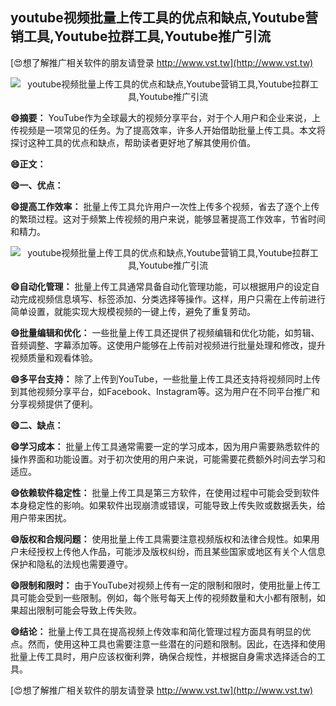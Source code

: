 ## **youtube视频批量上传工具的优点和缺点,Youtube营销工具,Youtube拉群工具,Youtube推广引流**

[😍想了解推广相关软件的朋友请登录 http://www.vst.tw](http://www.vst.tw)

 <center><img src="https://vst.tw/MP4/tuiguang/png/8.png" alt="youtube视频批量上传工具的优点和缺点,Youtube营销工具,Youtube拉群工具,Youtube推广引流"></center>

**😄摘要：**
YouTube作为全球最大的视频分享平台，对于个人用户和企业来说，上传视频是一项常见的任务。为了提高效率，许多人开始借助批量上传工具。本文将探讨这种工具的优点和缺点，帮助读者更好地了解其使用价值。

**😄正文：**

**😄一、优点：**

**😄提高工作效率：**
批量上传工具允许用户一次性上传多个视频，省去了逐个上传的繁琐过程。这对于频繁上传视频的用户来说，能够显著提高工作效率，节省时间和精力。

 <center><img src="https://vst.tw/MP4/tuiguang/png/4.png" alt="youtube视频批量上传工具的优点和缺点,Youtube营销工具,Youtube拉群工具,Youtube推广引流"></center>

**😄自动化管理：**
批量上传工具通常具备自动化管理功能，可以根据用户的设定自动完成视频信息填写、标签添加、分类选择等操作。这样，用户只需在上传前进行简单设置，就能实现大规模视频的一键上传，避免了重复劳动。

**😄批量编辑和优化：**
一些批量上传工具还提供了视频编辑和优化功能，如剪辑、音频调整、字幕添加等。这使用户能够在上传前对视频进行批量处理和修改，提升视频质量和观看体验。

**😄多平台支持：**
除了上传到YouTube，一些批量上传工具还支持将视频同时上传到其他视频分享平台，如Facebook、Instagram等。这为用户在不同平台推广和分享视频提供了便利。

**😄二、缺点：**

**😄学习成本：**
批量上传工具通常需要一定的学习成本，因为用户需要熟悉软件的操作界面和功能设置。对于初次使用的用户来说，可能需要花费额外时间去学习和适应。

**😄依赖软件稳定性：**
批量上传工具是第三方软件，在使用过程中可能会受到软件本身稳定性的影响。如果软件出现崩溃或错误，可能导致上传失败或数据丢失，给用户带来困扰。

**😄版权和合规问题：**
使用批量上传工具需要注意视频版权和法律合规性。如果用户未经授权上传他人作品，可能涉及版权纠纷，而且某些国家或地区有关个人信息保护和隐私的法规也需要遵守。

**😄限制和限时：**
由于YouTube对视频上传有一定的限制和限时，使用批量上传工具可能会受到一些限制。例如，每个账号每天上传的视频数量和大小都有限制，如果超出限制可能会导致上传失败。

**😄结论：**
批量上传工具在提高视频上传效率和简化管理过程方面具有明显的优点。然而，使用这种工具也需要注意一些潜在的问题和限制。因此，在选择和使用批量上传工具时，用户应该权衡利弊，确保合规性，并根据自身需求选择适合的工具。

[😍想了解推广相关软件的朋友请登录 http://www.vst.tw](http://www.vst.tw)



